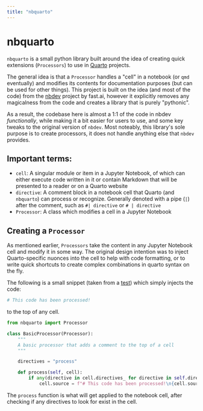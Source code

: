 ```yaml
---
title: "nbquarto"
---
```


# nbquarto

`nbquarto` is a small python library built around the idea of creating quick extensions (`Processors`) to use in [Quarto](https://quarto.org) projects.

The general idea is that a `Processor` handles a "cell" in a notebook (or `qmd` eventually) and modifies its contents for documentation purposes (but can be used for other things). This project is built on the idea (and most of the code) from the [nbdev](https://github.com/fastai/nbdev) project by fast.ai, however it explicitly removes any magicalness from the code and creates a library that is purely "pythonic". 

As a result, the codebase here is almost a 1:1 of the code in nbdev *functionally*, while making it a bit easier for users to use, and some key tweaks to the original version of `nbdev`. Most noteably, this library's sole purpose is to create processors, it does not handle anything else that `nbdev` provides. 

## Important terms:

- `cell`: A singular module or item in a Jupyter Notebook, of which can either execute code written in it or contain Markdown that will be presented to a reader or on a Quarto website
- `directive`: A comment block in a notebook cell that Quarto (and `nbquarto`) can process or recognize. Generally denoted with a pipe (`|`) after the comment, such as `#| directive` or `# | directive`
- `Processor`: A class which modifies a cell in a Jupyter Notebook

## Creating a `Processor`

As mentioned earlier, `Processors` take the content in any Jupyter Notebook cell and modify it in some way. The original design intention was to inject Quarto-specific nuonces into the cell to help with code formatting, or to write quick shortcuts to create complex combinations in quarto syntax on the fly.

The following is a small snippet (taken from a [test](tests/test_process.py)) which simply injects the code:
```python
# This code has been processed!
```
to the top of any cell.

```python
from nbquarto import Processor

class BasicProcessor(Processor):
    """
    A basic processor that adds a comment to the top of a cell
    """

    directives = "process"

    def process(self, cell):
        if any(directive in cell.directives_ for directive in self.directives):
            cell.source = f"# This code has been processed!\n{cell.source}"
```

The `process` function is what will get applied to the notebook cell, after checking if any directives to look for exist in the cell. 